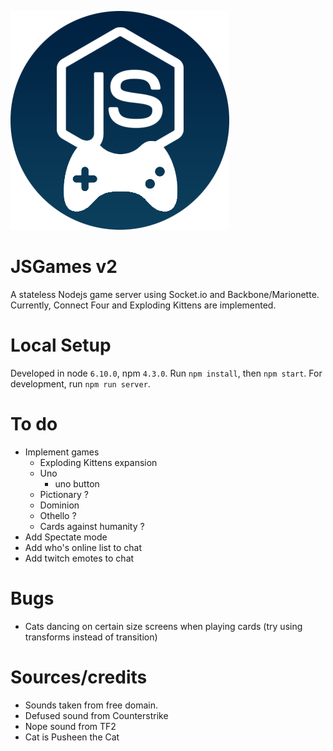 ![JSGames v2](./static/images/logo.png "JSGames v2")

# JSGames v2
A stateless Nodejs game server using Socket.io and Backbone/Marionette.
Currently, Connect Four and Exploding Kittens are implemented.

# Local Setup
Developed in node `6.10.0`, npm `4.3.0`.
Run `npm install`, then `npm start`.
For development, run `npm run server`.

# To do
- Implement games
	- Exploding Kittens expansion
	- Uno
		- uno button
	- Pictionary ?
	- Dominion
	- Othello ?
	- Cards against humanity ?
- Add Spectate mode
- Add who's online list to chat
- Add twitch emotes to chat

# Bugs
- Cats dancing on certain size screens when playing cards (try using transforms instead of transition)

# Sources/credits
- Sounds taken from free domain.
- Defused sound from Counterstrike
- Nope sound from TF2
- Cat is Pusheen the Cat
